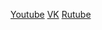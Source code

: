 [Youtube](https://www.youtube.com/watch?v=TSQpwPdg8QA&list=PLw6SJ6q6-1YpD_mAuJTfyFveCD5x5sEXW&index=2&ab_channel=MadBrains)
[VK](https://vk.com/video-135453097_456239399)
[Rutube](https://rutube.ru/video/private/08603f86501ba2a608b9ccf570f3e380/?r=wd)
